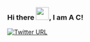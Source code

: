 ### Hi there <img src="https://raw.githubusercontent.com/MartinHeinz/MartinHeinz/master/wave.gif" width="30px">, I am A C!

[![Twitter URL](https://img.shields.io/twitter/url?style=social)](https://img.shields.io/twitter/url?style=social&url=https%3A%2F%2Ftwitter.fr)
